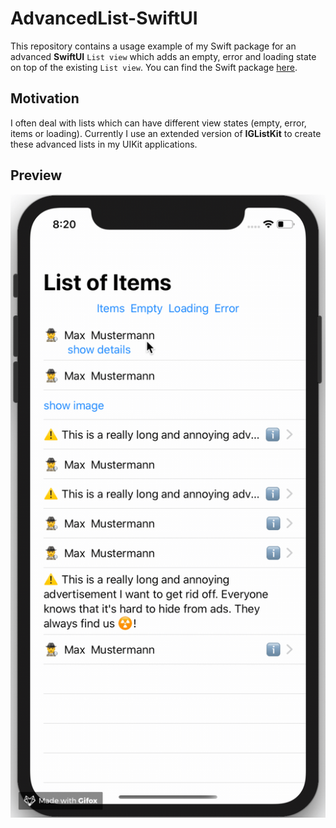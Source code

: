 # AdvancedList-SwiftUI

This repository contains a usage example of my Swift package for an advanced **SwiftUI** `List view` which adds an empty, error and loading state on top of the existing `List view`. You can find the Swift package [here](https://github.com/crelies/AdvancedList).

## Motivation

I often deal with lists which can have different view states (empty, error, items or loading). Currently I use an extended version of **IGListKit** to create these advanced lists in my UIKit applications.

## Preview

![Animated preview image](https://github.com/crelies/AdvancedList-SwiftUI/blob/master/AdvancedList.gif)
